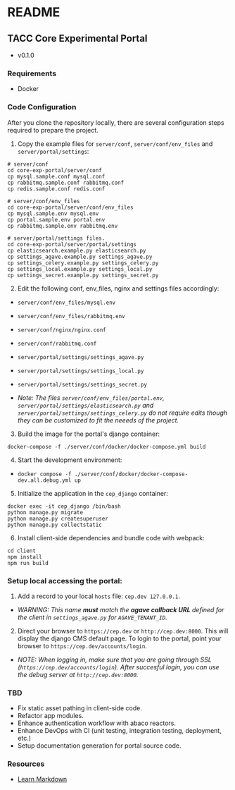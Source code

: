 # README

## TACC Core Experimental Portal

* v0.1.0


### Requirements

* Docker


### Code Configuration

After you clone the repository locally, there are several configuration steps required to prepare the project.

1. Copy the example files for `server/conf`, `server/conf/env_files` and `server/portal/settings`:

  ```
  # server/conf
  cd core-exp-portal/server/conf
  cp mysql.sample.conf mysql.conf
  cp rabbitmq.sample.conf rabbitmq.conf
  cp redis.sample.conf redis.conf

  # server/conf/env_files
  cd core-exp-portal/server/conf/env_files
  cp mysql.sample.env mysql.env
  cp portal.sample.env portal.env
  cp rabbitmq.sample.env rabbitmq.env

  # server/portal/settings files.
  cd core-exp-portal/server/portal/settings
  cp elasticsearch.example.py elasticsearch.py
  cp settings_agave.example.py settings_agave.py
  cp settings_celery.example.py settings_celery.py
  cp settings_local.example.py settings_local.py
  cp settings_secret.example.py settings_secret.py
  ```

2. Edit the following conf, env_files, nginx and settings files accordingly:

  - `server/conf/env_files/mysql.env`
  - `server/conf/env_files/rabbitmq.env`
  - `server/conf/nginx/nginx.conf`
  - `server/conf/rabbitmq.conf`
  - `server/portal/settings/settings_agave.py`
  - `server/portal/settings/settings_local.py`
  - `server/portal/settings/settings_secret.py`

  - _Note: The files `server/conf/env_files/portal.env`, `server/portal/settings/elasticsearch.py` and `server/portal/settings/settings_celery.py` do not require edits though they can be customized to fit the neeeds of the project._

3. Build the image for the portal's django container:

  `docker-compose -f ./server/conf/docker/docker-compose.yml build`

4. Start the development environment:

  - `docker compose -f ./server/conf/docker/docker-compose-dev.all.debug.yml up`

5. Initialize the application in the `cep_django` container:

  ```
  docker exec -it cep_django /bin/bash
  python manage.py migrate
  python manage.py createsuperuser
  python manage.py collectstatic
  ```

6. Install client-side dependencies and bundle code with webpack:

  ```
  cd client
  npm install
  npm run build
  ```

### Setup local accessing the portal:

  1. Add a record to your local `hosts` file: `cep.dev 127.0.0.1`.

  - _WARNING: This name **must** match the **agave callback URL** defined for the client in `settings_agave.py` for `AGAVE_TENANT_ID`._

  2. Direct your browser to `https://cep.dev` or `http://cep.dev:8000`. This will display the django CMS default page. To login to the portal, point your browser to `https://cep.dev/accounts/login`.

  - _NOTE: When logging in, make sure that you are going through SSL (`https://cep.dev/accounts/login`). After succesful login, you can use the debug server at `http://cep.dev:8000`._


### TBD

- Fix static asset pathing in client-side code.
- Refactor app modules.
- Enhance authentication workflow with abaco reactors.
- Enhance DevOps with CI (unit testing, integration testing,  deployment, etc.)
- Setup documentation generation for portal source code.

### Resources

* [Learn Markdown](https://bitbucket.org/tutorials/markdowndemo)
